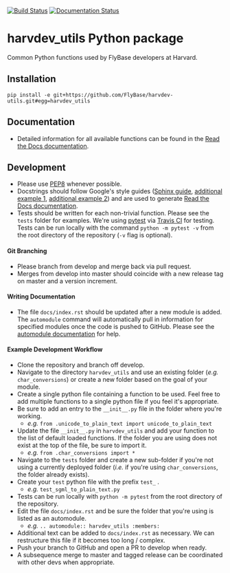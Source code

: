 [![Build Status](https://travis-ci.com/FlyBase/harvdev_utils.svg?branch=master)](https://travis-ci.com/FlyBase/harvdev_utils)
[![Documentation Status](https://readthedocs.org/projects/harvdev-utils/badge/?version=latest)](https://harvdev-utils.readthedocs.io/en/latest/?badge=latest)

# harvdev_utils Python package
Common Python functions used by FlyBase developers at Harvard.

## Installation
`pip install -e git+https://github.com/FlyBase/harvdev-utils.git#egg=harvdev_utils`

## Documentation
- Detailed information for all available functions can be found in the [Read the Docs documentation](https://harvdev-utils.readthedocs.io/en/latest/?).

## Development
- Please use [PEP8](https://www.python.org/dev/peps/pep-0008/) whenever possible. 
- Docstrings should follow Google's style guides ([Sphinx guide](http://www.sphinx-doc.org/en/master/usage/extensions/napoleon.html#module-sphinx.ext.napoleon), [additional example 1](https://sphinxcontrib-napoleon.readthedocs.io/en/latest/example_google.html), [additional example 2](http://google.github.io/styleguide/pyguide.html#38-comments-and-docstrings)) and are used to generate [Read the Docs documentation](https://harvdev-utils.readthedocs.io/en/latest/?).
- Tests should be written for each non-trivial function. Please see the `tests` folder for examples. We're using [pytest](https://docs.pytest.org/en/latest/) via [Travis CI](https://travis-ci.com/FlyBase/harvdev_utils.svg?branch=master) for testing. Tests can be run locally with the command `python -m pytest -v` from the root directory of the repository (`-v` flag is optional). 

#### Git Branching
- Please branch from develop and merge back via pull request.
- Merges from develop into master should coincide with a new release tag on master and a version increment.

#### Writing Documentation
- The file `docs/index.rst` should be updated after a new module is added. The `automodule` command will automatically pull in information for specified modules once the code is pushed to GitHub. Please see the [automodule documentation](http://www.sphinx-doc.org/en/master/usage/extensions/autodoc.html#directive-automodule) for help.

#### Example Development Workflow
- Clone the repository and branch off develop.
- Navigate to the directory `harvdev_utils` and use an existing folder (_e.g._ `char_conversions`) or create a new folder based on the goal of your module.
- Create a single python file containing a function to be used. Feel free to add multiple functions to a single python file if you feel it's appropriate.
- Be sure to add an entry to the `__init__.py` file in the folder where you're working.
    - _e.g._ `from .unicode_to_plain_text import unicode_to_plain_text`
- Update the file `__init__.py` in `harvdev_utils` and add your function to the list of default loaded functions. If the folder you are using does not exist at the top of the file, be sure to import it. 
    - _e.g._ `from .char_conversions import *`
- Navigate to the `tests` folder and create a new sub-folder if you're not using a currently deployed folder (_i.e._ if you're using `char_conversions`, the folder already exists).
- Create your `test` python file with the prefix `test_` .
    - _e.g._ `test_sgml_to_plain_text.py`
- Tests can be run locally with `python -m pytest` from the root directory of the repository.
- Edit the file `docs/index.rst` and be sure the folder that you're using is listed as an automodule.
    - _e.g._ `.. automodule:: harvdev_utils :members:`
- Additional text can be added to `docs/index.rst` as necessary. We can restructure this file if it becomes too long / complex.
- Push your branch to GitHub and open a PR to develop when ready.
- A subsequence merge to master and tagged release can be coordinated with other devs when appropriate.
